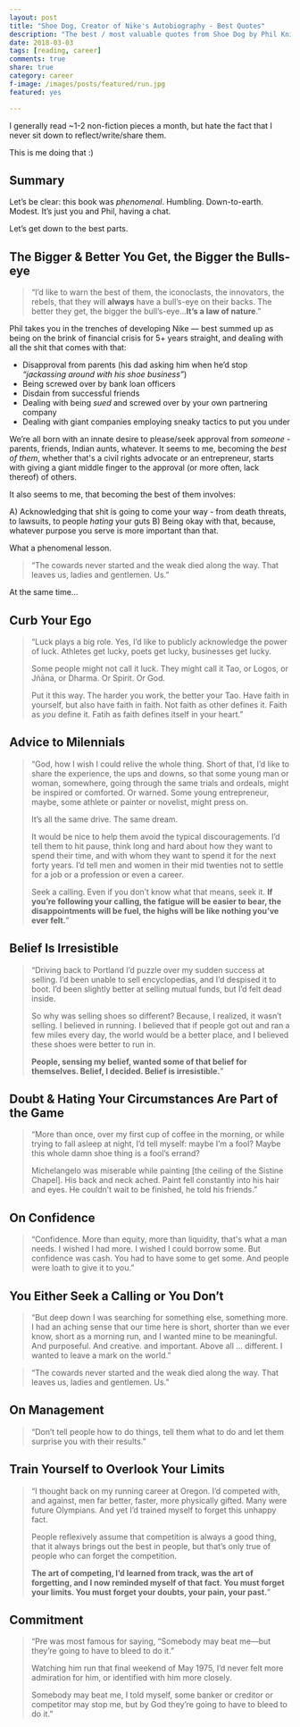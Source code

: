 ```yaml
---
layout: post
title: "Shoe Dog, Creator of Nike's Autobiography - Best Quotes"
description: "The best / most valuable quotes from Shoe Dog by Phil Knight, Creator of Nike."
date: 2018-03-03
tags: [reading, career]
comments: true
share: true
category: career
f-image: /images/posts/featured/run.jpg
featured: yes

---
```


I generally read ~1-2 non-fiction pieces a month, but hate the fact that I never sit down to reflect/write/share them. 

This is me doing that :)

## Summary
Let’s be clear: this book was _phenomenal_. Humbling. Down-to-earth. Modest. It’s just you and Phil, having a chat. 

Let’s get down to the best parts. 

## The Bigger & Better You Get, the Bigger the Bulls-eye
> “I’d like to warn the best of them, the iconoclasts, the innovators, the rebels, that they will __always__ have a bull’s-eye on their backs. The better they get, the bigger the bull’s-eye...__It’s a law of nature__.”

Phil takes you in the trenches of developing Nike — best summed up as being on the brink of financial crisis for 5+ years straight, and dealing with all the shit that comes with that: 

* Disapproval from parents (his dad asking him when he’d stop _“jackassing around with his shoe business”_)
* Being screwed over by bank loan officers
* Disdain from successful friends
* Dealing with being _sued_ and screwed over by your own partnering company
* Dealing with giant companies employing sneaky tactics to put you under

We’re all born with an innate desire to please/seek approval from _someone_ - parents, friends, Indian aunts, whatever. It seems to me, becoming the _best of them_, whether that's a civil rights advocate or an entrepreneur, starts with giving a giant middle finger to the approval (or more often, lack thereof) of others. 

It also seems to me, that becoming the best of them involves: 

A) Acknowledging that shit is going to come your way - from death threats, to lawsuits, to people _hating_ your guts
B) Being okay with that, because, whatever purpose you serve is more important than that.

What a phenomenal lesson. 

> “The cowards never started and the weak died along the way. That leaves us, ladies and gentlemen. Us.”

At the same time...

## Curb Your Ego
> “Luck plays a big role. Yes, I’d like to publicly acknowledge the power of luck. Athletes get lucky, poets get lucky, businesses get lucky. 
>
> Some people might not call it luck. They might call it Tao, or Logos, or Jñāna, or Dharma. Or Spirit. Or God. 
> 
> Put it this way. The harder you work, the better your Tao. Have faith in yourself, but also have faith in faith. Not faith as other defines it. Faith as *you* define it. Fatih as faith defines itself in your heart.”

## Advice to Milennials 
> “God, how I wish I could relive the whole thing. Short of that, I’d like to share the experience, the ups and downs, so that some young man or woman, somewhere, going through the same trials and ordeals, might be inspired or comforted. Or warned. Some young entrepreneur, maybe, some athlete or painter or novelist, might press on.
> 
> It’s all the same drive. The same dream.
> 
> It would be nice to help them avoid the typical discouragements. I’d tell them to hit pause, think long and hard about how they want to spend their time, and with whom they want to spend it for the next forty years. I’d tell men and women in their mid twenties not to settle for a job or a profession or even a career. 
> 
> Seek a calling. Even if you don’t know what that means, seek it. __If you’re following your calling, the fatigue will be easier to bear, the disappointments will be fuel, the highs will be like nothing you’ve ever felt.__”

## Belief Is Irresistible 
> “Driving back to Portland I’d puzzle over my sudden success at selling. I’d been unable to sell encyclopedias, and I’d despised it to boot. I’d been slightly better at selling mutual funds, but I’d felt dead inside. 
> 
> So why was selling shoes so different? Because, I realized, it wasn’t selling. I believed in running. I believed that if people got out and ran a few miles every day, the world would be a better place, and I believed these shoes were better to run in. 
> 
> __People, sensing my belief, wanted some of that belief for themselves. Belief, I decided. Belief is irresistible.__”

## Doubt & Hating Your Circumstances Are Part of the Game
> “More than once, over my first cup of coffee in the morning, or while trying to fall asleep at night, I’d tell myself: maybe I’m a fool? Maybe this whole damn shoe thing is a fool’s errand?
> 
> Michelangelo was miserable while painting [the ceiling of the Sistine Chapel]. His back and neck ached. Paint fell constantly into his hair and eyes. He couldn’t wait to be finished, he told his friends.”

## On Confidence
>  “Confidence. More than equity, more than liquidity, that's what a man needs. I wished I had more. I wished I could borrow some. But confidence was cash. You had to have some to get some. And people were loath to give it to you.”

## You Either Seek a Calling or You Don’t

> “But deep down I was searching for something else, something more. I had an aching sense that our time here is short, shorter than we ever know, short as a morning run, and I wanted mine to be meaningful. And purposeful. And creative. and important. Above all ... different. I wanted to leave a mark on the world.”

> “The cowards never started and the weak died along the way. That leaves us, ladies and gentlemen. Us.” 

## On Management
> “Don’t tell people how to do things, tell them what to do and let them surprise you with their results.” 

## Train Yourself to Overlook Your Limits
> “I thought back on my running career at Oregon. I’d competed with, and against, men far better, faster, more physically gifted. Many were future Olympians. And yet I’d trained myself to forget this unhappy fact. 
> 
> People reflexively assume that competition is always a good thing, that it always brings out the best in people, but that’s only true of people who can forget the competition. 
>
> __The art of competing, I’d learned from track, was the art of forgetting, and I now reminded myself of that fact. You must forget your limits. You must forget your doubts, your pain, your past.__”

## Commitment
> “Pre was most famous for saying, “Somebody may beat me—but they’re going to have to bleed to do it.” 
> 
> Watching him run that final weekend of May 1975, I’d never felt more admiration for him, or identified with him more closely. 
> 
> Somebody may beat me, I told myself, some banker or creditor or competitor may stop me, but by God they’re going to have to bleed to do it.”
